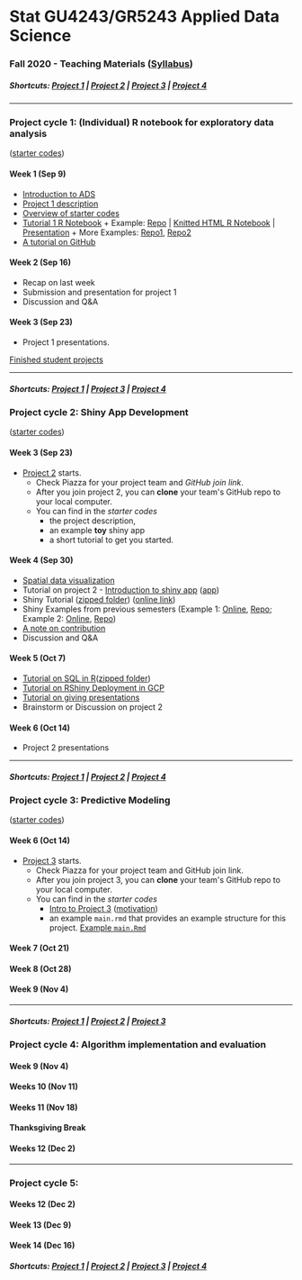 # Stat GU4243/GR5243 Applied Data Science
### Fall 2020 - Teaching Materials ([Syllabus](/CourseInfo/G5243_ADS.md))

##### Shortcuts: [Project 1](#project-cycle-1-individual-r-notebook-for-exploratory-data-analysis) | [Project 2](#project-cycle-2-shiny-app-development) | [Project 3](#project-cycle-3-predictive-modeling) | [Project 4](#project-cycle-4-algorithm-implementation-and-evaluation)
----
### Project cycle 1: (Individual) R notebook for exploratory data analysis 

([starter codes](Projects_StarterCodes/Project1-RNotebook))

#### Week 1 (Sep 9)

+ [Introduction to ADS](Tutorials/wk1-Intro.pdf)
+ [Project 1 description](Projects_StarterCodes/Project1-RNotebook/doc/Proj1_desc.md)
+ [Overview of starter codes](Projects_StarterCodes/Project1-RNotebook)
+ [Tutorial 1 R Notebook](https://htmlpreview.github.io/?https://github.com/TZstatsADS/ADS_Teaching/blob/master/Tutorials/wk1-RNotebook/wk1-rnotebook.html) + Example: [Repo](https://github.com/TZstatsADS/Fall2018-Proj1-wanghouyaoleyao) | [Knitted HTML R Notebook](http://tzstatsads.github.io/tutorials/proj1_jiaqianyu.html) | [Presentation](https://www.youtube.com/watch?v=tBIuh_tZ98Q&feature=youtu.be) + More Examples: [Repo1](https://github.com/TZstatsADS/Spring2020-Project1-petkunm), [Repo2](https://github.com/TZstatsADS/Spring2020-Project1-zhangzhiyuan233)
+ [A tutorial on GitHub](Tutorials/wk1-GitHub_simplified)

#### Week 2 (Sep 16)

+ Recap on last week
+ Submission and presentation for project 1
+ Discussion and Q&A

#### Week 3 (Sep 23)

+ Project 1 presentations.


[Finished student projects](https://github.com/TZstatsADS?utf8=✓&q=Fall2020-project1&type=&language=)

----
##### Shortcuts: [Project 1](#project-cycle-1-individual-r-notebook-for-exploratory-data-analysis) | [Project 3](#project-cycle-3-predictive-modeling) | [Project 4](#project-cycle-4-algorithm-implementation-and-evaluation)

### Project cycle 2: Shiny App Development

([starter codes](Projects_StarterCodes/Project2-ShinyApp))

#### Week 3 (Sep 23)

+ [Project 2](Projects_StarterCodes/Project2-ShinyApp) starts.
  	+ Check Piazza for your project team and *GitHub join link*.
  	+ After you join project 2, you can **clone** your team's GitHub repo to your local computer. 
  	+ You can find in the *starter codes* 
   		+ the project description, 
   		+ an example **toy** shiny app 
    	+ a short tutorial to get you started.

#### Week 4 (Sep 30)

+ [Spatial data visualization](Tutorials/wk4-DataVis.pdf)
+ Tutorial on project 2 - [Introduction to shiny app](http://tzstatsads.github.io/tutorials/wk3_Tutorial2.html) ([app](Projects_StarterCodes/Project2-ShinyApp/app/))
+ Shiny Tutorial ([zipped folder](Tutorials/wk4-Shiny_tutorial.zip)) ([online link](https://chengliangtang.shinyapps.io/shiny_tutorial_2017fall/))
+ Shiny Examples from previous semesters (Example 1: [Online](https://grac4ie.shinyapps.io/NYCshooting/), [Repo](https://github.com/TZstatsADS/fall2019-proj2--sec2-grp10); Example 2: [Online](https://rrl525.shinyapps.io/NYC-Government-Job/), [Repo](https://github.com/TZstatsADS/Spring2020-Project2-group-9))
+ [A note on contribution](/Projects_StarterCodes/Project2-ShinyApp/doc/a_note_on_contributions.md)
+ Discussion and Q&A

#### Week 5 (Oct 7)

+ [Tutorial on SQL in R](https://htmlpreview.github.io/?https://github.com/TZstatsADS/ADS_Teaching/blob/master/Tutorials/wk5-SQL%2BGCP/sql.html)([zipped folder](https://github.com/TZstatsADS/ADS_Teaching/blob/master/Tutorials/wk5-sql.zip))
+ [Tutorial on RShiny Deployment in GCP](https://htmlpreview.github.io/?https://github.com/TZstatsADS/ADS_Teaching/blob/master/Tutorials/wk5-SQL%2BGCP/Rshiny_GCP.html)
+ [Tutorial on giving presentations](Tutorials/MakingPresentation.pdf)
+ Brainstorm or Discussion on project 2

#### Week 6 (Oct 14)

+ Project 2 presentations


<!--[Finished student projects](https://github.com/TZstatsADS?utf8=✓&q=Fall2020-project2&type=&language=)-->

----
##### Shortcuts: [Project 1](#project-cycle-1-individual-r-notebook-for-exploratory-data-analysis) | [Project 2](#project-cycle-2-shiny-app-development) | [Project 4](#project-cycle-4-algorithm-implementation-and-evaluation)

### Project cycle 3: Predictive Modeling

([starter codes](Projects_StarterCodes/Project3-ImbalancedClassification))

#### Week 6 (Oct 14)

+ [Project 3](Projects_StarterCodes/Project3-ImbalancedClassification/doc/project3_desc.md) starts.
  + Check Piazza for your project team and GitHub join link.
  + After you join project 3, you can **clone** your team's GitHub repo to your local computer. 
  + You can find in the *starter codes* 
    + [Intro to Project 3](Projects_StarterCodes/Project3-ImbalancedClassification/doc/project3_desc.md) ([motivation](https://www.google.com/search?q=AI+cat+as+dog&sxsrf=ACYBGNRZNs6rZMCtrwrwPz_o0NXRQaOa6g:1571330905449&source=lnms&tbm=isch&sa=X&ved=0ahUKEwj7g8bj36PlAhUDVt8KHUHAANIQ_AUIEigB&biw=1517&bih=735#imgrc=inZcVvOGHsI6ZM))
    + an example `main.rmd` that provides an example structure for this project.  [Example `main.Rmd`](Projects_StarterCodes/Project3-ImbalancedClassification/doc/main.Rmd)

#### Week 7 (Oct 21)
<!--
+ Recap on [project 3 requirements](Projects_StarterCodes/Project3-ImbalancedClassification/doc/project3_desc.md) and [starter codes](Projects_StarterCodes/Project3-ImbalancedClassification/). 
+ Tutorials + Q&A
	+ Tutorials: [Basic Image Analysis](https://htmlpreview.github.io/?https://github.com/TZstatsADS/ADS_Teaching/blob/master/Tutorials/wk7-ImageAnalysis/EBImage&SIFT/imageanalysis.html) ([zipped folder](Tutorials/wk7-ImageAnalysis.zip)) + [Fiducial Detection](Tutorials/wk7-FiducialDetection.pdf) 
	+ Tutorial on [gradient boosting machines (GBM)](Tutorials/wk8-GBM_tutorial.pdf)
		+ [A shiny app on GBM](https://tz33cu.shinyapps.io/Tutorial7-GBM/) [[R codes](https://github.com/tz33cu/Data-Science-with-R/tree/master/Tutorials/Tutorial7-GBM)]
-->		
#### Week 8 (Oct 28) 
<!--
+ [Overview on predictive modeling](Tutorials/wk8-TutorialModelSelection.pdf)
+ Project submission checklist (on piazza)
+ Discussion
-->
#### Week 9 (Nov 4) 
<!--
+ Project 3 submission and presentations
-->

<!--[Finished student projects](https://github.com/TZstatsADS?utf8=✓&q=Fall2020-project3&type=&language=)-->

----
##### Shortcuts: [Project 1](#project-cycle-1-individual-r-notebook-for-exploratory-data-analysis) | [Project 2](#project-cycle-2-shiny-app-development) | [Project 3](#project-cycle-3-predictive-modeling) 

### Project cycle 4: Algorithm implementation and evaluation
<!--
([starter codes](Projects_StarterCodes/Project4-RecommenderSystem))
-->
#### Week 9 (Nov 4) 
<!--
+ Introduction to [Project 4](Projects_StarterCodes/Project4-RecommenderSystem/doc/project4_desc.md)
+ [Introduction to Recommender Systems](https://docs.google.com/presentation/d/1bA_uE5D3qnJDaf3DwZ-ZzmR641vVl32oO8pdZEbYafo/edit#slide=id.g643d58c4a4_0_11).
-->
#### Weeks 10 (Nov 11)
<!--
+ Recap on project 4 requirements.
+ Overview of the [starter codes](Projects_StarterCodes/Project4-RecommenderSystem)
+ [Overview of the reference papers](Projects_StarterCodes/Project4-RecommenderSystem/doc/Matrix%20Factorization.pdf).
+ [Method assignment](Projects_StarterCodes/Project4-RecommenderSystem/doc/Proj4_pairings_2020_Spring.pdf).
-->
#### Weeks 11 (Nov 18)
<!--
+ Team Meeting
-->
#### Thanksgiving Break

#### Weeks 12 (Dec 2)
<!--
+ Project 4 presentations
-->

<!--[Finished student projects](https://github.com/TZstatsADS?utf8=✓&q=Fall2020-project4&type=&language=)-->

----
### Project cycle 5: 

#### Weeks 12 (Dec 2)
<!--
+ Project 5 discussions
+ [Project 3 Summary](https://htmlpreview.github.io/?https://github.com/TZstatsADS/ADS_Teaching/blob/master/Tutorials/project3_summary.html)
-->
#### Week 13 (Dec 9)
<!--
+ Project 5 discussions
-->
#### Week 14 (Dec 16)
<!--
+ Project 5 presentations
-->

<!--[Finished student projects](https://github.com/TZstatsADS?utf8=✓&q=Fall2020-project5&type=&language=)-->

##### Shortcuts: [Project 1](#project-cycle-1-individual-r-notebook-for-exploratory-data-analysis) | [Project 2](#project-cycle-2-shiny-app-development) | [Project 3](#project-cycle-3-predictive-modeling) | [Project 4](#project-cycle-4-algorithm-implementation-and-evaluation)
